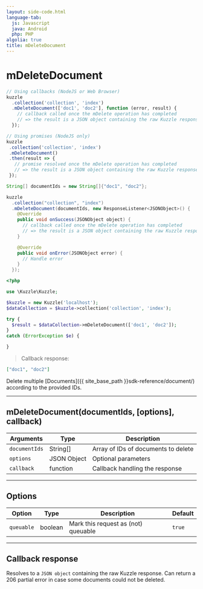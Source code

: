 ```yaml
---
layout: side-code.html
language-tab:
  js: Javascript
  java: Android
  php: PHP
algolia: true
title: mDeleteDocument
---
```


# mDeleteDocument

```js
// Using callbacks (NodeJS or Web Browser)
kuzzle
  .collection('collection', 'index')
  .mDeleteDocument(['doc1', 'doc2'], function (error, result) {
    // callback called once the mDelete operation has completed
    // => the result is a JSON object containing the raw Kuzzle response
  });

// Using promises (NodeJS only)
kuzzle
 .collection('collection', 'index')
 .mDeleteDocument()
 .then(result => {
   // promise resolved once the mDelete operation has completed
   // => the result is a JSON object containing the raw Kuzzle response
 });
```

```java
String[] documentIds = new String[]{"doc1", "doc2"};

kuzzle
  .collection("collection", "index")
  .mDeleteDocument(documentIds, new ResponseListener<JSONObject>() {
    @Override
    public void onSuccess(JSONObject object) {
      // callback called once the mDelete operation has completed
      // => the result is a JSON object containing the raw Kuzzle response
    }

    @Override
    public void onError(JSONObject error) {
      // Handle error
    }
  });
```

```php
<?php

use \Kuzzle\Kuzzle;

$kuzzle = new Kuzzle('localhost');
$dataCollection = $kuzzle->collection('collection', 'index');

try {
  $result = $dataCollection->mDeleteDocument(['doc1', 'doc2']);
}
catch (ErrorException $e) {

}
```

> Callback response:

```json
["doc1", "doc2"]
```

Delete multiple [Documents]({{ site_base_path }}sdk-reference/document/) according to the provided IDs.

---

## mDeleteDocument(documentIds, [options], callback)

| Arguments | Type | Description |
|---------------|---------|----------------------------------------|
| ``documentIds`` | String[] | Array of IDs of documents to delete |
| ``options`` | JSON Object | Optional parameters |
| ``callback`` | function | Callback handling the response |

---

## Options

| Option | Type | Description | Default |
|---------------|---------|----------------------------------------|---------|
| ``queuable`` | boolean | Mark this request as (not) queuable | ``true`` |

---

## Callback response

Resolves to a `JSON object` containing the raw Kuzzle response.
Can return a 206 partial error in case some documents could not be deleted.
